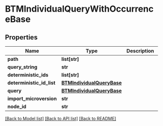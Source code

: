 # BTMIndividualQueryWithOccurrenceBase

## Properties
Name | Type | Description | Notes
------------ | ------------- | ------------- | -------------
**path** | **list[str]** |  | [optional] 
**query_string** | **str** |  | [optional] 
**deterministic_ids** | **list[str]** |  | [optional] 
**deterministic_id_list** | [**BTMIndividualQueryBase**](BTMIndividualQueryBase.md) |  | [optional] 
**query** | [**BTMIndividualQueryBase**](BTMIndividualQueryBase.md) |  | [optional] 
**import_microversion** | **str** |  | [optional] 
**node_id** | **str** |  | [optional] 

[[Back to Model list]](../README.md#documentation-for-models) [[Back to API list]](../README.md#documentation-for-api-endpoints) [[Back to README]](../README.md)


